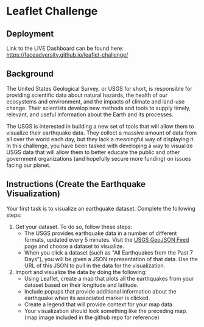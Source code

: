 # Leaflet Challenge
## Deployment
Link to the LIVE Dashboard can be found here: https://faceadversity.github.io/leaflet-challenge/
## Background
The United States Geological Survey, or USGS for short, is responsible for providing scientific data about natural hazards, the health of our ecosystems and environment, and the impacts of climate and land-use change. Their scientists develop new methods and tools to supply timely, relevant, and useful information about the Earth and its processes.

The USGS is interested in building a new set of tools that will allow them to visualize their earthquake data. They collect a massive amount of data from all over the world each day, but they lack a meaningful way of displaying it. In this challenge, you have been tasked with developing a way to visualize USGS data that will allow them to better educate the public and other government organizations (and hopefully secure more funding) on issues facing our planet.
## Instructions (Create the Earthquake Visualization)
Your first task is to visualize an earthquake dataset. Complete the following steps:
  1. Get your dataset. To do so, follow these steps:
     * The USGS provides earthquake data in a number of different formats, updated every 5 minutes. Visit the [USGS GeoJSON Feed](https://earthquake.usgs.gov/earthquakes/feed/v1.0/geojson.php/) page and choose a dataset to visualize.
     * When you click a dataset (such as "All Earthquakes from the Past 7 Days"), you will be given a JSON representation of that data. Use the URL of this JSON to pull in the data for the visualization.
  2. Import and visualize the data by doing the following:
     * Using Leaflet, create a map that plots all the earthquakes from your dataset based on their longitude and latitude.
     * Include popups that provide additional information about the earthquake when its associated marker is clicked.
     * Create a legend that will provide context for your map data.
     * Your visualization should look something like the preceding map. (map image included in the github repo for reference) 
